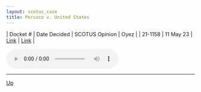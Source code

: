 ```yaml
---
layout: scotus_case
title: Percoco v. United States
---
```


| Docket # | Date Decided | SCOTUS Opinion | Oyez |
| 21-1158 | 11 May 23 | [Link](https://www.supremecourt.gov/opinions/22pdf/598us2r16_4gdj.pdf) | [Link](https://www.oyez.org/cases/2022/21-1158) |

<audio controls>
   <source src='./resources/21-1158.mp3' type='audio/mpeg'>
</audio>

<object data='./resources/21-1158.pdf' type='application/pdf'></object>

---

[Up](./README.md)